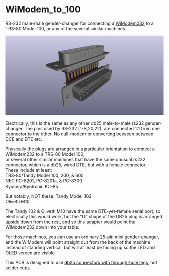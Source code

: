# WiModem_to_100

RS-232 male-male gender-changer for connecting a [WiModem232](https://www.cbmstuff.com/proddetail.php?prod=WiModem232OLED) to a TRS-80 Model 100, or any of the several similar machines.

![](WiModem_to_100.png)

Electrically, this is the same as any other db25 male-to-male rs232 gender-changer. 
The pins used by RS-232 (1-8,20,22), are connected 1:1 from one connector to the other. No null-modem or converting between between DCE and DTE etc.

Physically the plugs are arranged in a particular orientation to connect a WiModem232 to a TRS-80 Model 100,  
or several other similar machines that have the same unusual rs232 connector, which is a db25, wired DTE, but with a female connector.  
These include at least:  
 TRS-80/Tandy Model 100, 200, & 600  
 NEC PC-8201, PC-8201a, & PC-8300  
 Kyocera/Kyotronic KC-85

But notably, NOT these:
 Tandy Model 102  
 Olivetti M10  

The Tandy 102 & Olivetti M10 have the same DTE-yet-female serial port, so electrically this would work, but the "D" shape of the DB25 plug is arranged upside down from the rest, and so this adapter would point the WiModem232 down into your table.

For those machines, you can use an ordinary [25-pin mini gender-changer](https://duckduckgo.com/?q=db25+mini+gender+changer+male), and the WiModem will point straight out from the back of the machine instead of standing vertical, but will at least be facing up so the LED and OLED screen are visible.

This PCB is designed to use [db25 connectors with through-hole legs](https://www.digikey.com/short/z9nm2v), not solder cups.  
